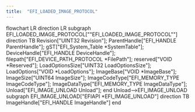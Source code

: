 ```yaml
---
title:  "EFI_LOADED_IMAGE_PROTOCOL"
---
```

flowchart LR 
    direction LR
    subgraph EFI_LOADED_IMAGE_PROTOCOL[""EFI_LOADED_IMAGE_PROTOCOL""]
        direction TB
        Revision["UINT32 Revision"];
        ParentHandle["EFI_HANDLE ParentHandle"];
        gST["EFI_System_Table *SystemTable"];
        DeviceHandle["EFI_HANDLE DeviceHandle"];
        filepath["EFI_DEVICE_PATH_PROTOCOL *FilePath"];
        reserved["VOID *Reserved"];
        LoadOptionsSize["UINT32 LoadOptionsSize"];
        LoadOptions["VOID *LoadOptions"];
        ImageBase["VOID *ImageBase"];
        ImageSize["UINT64 ImageSize"];
        ImageCodeType["EFI_MEMORY_TYPE ImageCodeType"];
        ImageDataType["EFI_MEMORY_TYPE ImageDataType"];
        Unload["EFI_IMAGE_UNLOAD Unload"];
    end
    Unload-->EFI_IMAGE_UNLOAD
    subgraph EFI_IMAGE_UNLOAD["EFIAPI *EFI_IMAGE_UNLOAD"]
        direction TB
        ImageHandle["EFI_HANDLE ImageHandle"]
    end


 
